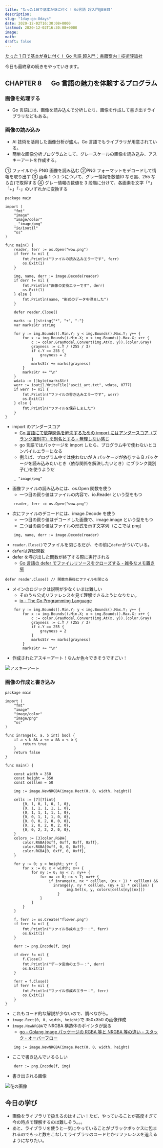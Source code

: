 ```yaml
---
title: "たった1日で基本が身に付く！ Go言語 超入門@8日目"
description:
slug: "1day-go-8days"
date: 2020-12-02T16:30:08+0000
lastmod: 2020-12-02T16:30:08+0000
image:
math:
draft: false
---
```


[たった 1 日で基本が身に付く！ Go 言語 超入門：書籍案内｜技術評論社](https://gihyo.jp/book/2020/978-4-297-11617-0)

今日も最終章の続きをやっていきます。

## CHAPTER 8 　 Go 言語の魅力を体験するプログラム

### 画像を処理する

- Go 言語には、画像を読み込んで分析したり、画像を作成して書き出すライブラリなどもある。

### 画像の読み込み

- AI 技術を活用した画像分析が盛ん。Go 言語でもライブラリが用意されている。
- 簡単な画像分析プログラムとして、グレースケールの画像を読み込み、アスキーアートを作成する。

① ファイルから PNG 画像を読み込む
②PNG フォーマットをデコードして情報を取り出す
③ 画素 1 つ１つについて、グレー情報を数値(0 なら黒、255 なら白)で取得する
④ グレー情報の数値を 3 段階に分けて、各画素を文字「\*」「+」「-」のいずれかに変換する

```
package main

import (
	"fmt"
	"image"
	"image/color"
	_ "image/png"
	"io/ioutil"
	"os"
)

func main() {
	reader, ferr := os.Open("wow.png")
	if ferr != nil {
		fmt.Println("ファイルの読み込みエラーです", ferr)
		os.Exit(1)
	}

	img, name, derr := image.Decode(reader)
	if derr != nil {
		fmt.Println("画像の変換エラーです", derr)
		os.Exit(1)
	} else {
		fmt.Println(name, "形式のデータを得ました")
	}

	defer reader.Close()

	marks := []string{"*", "+", "-"}
	var marksStr string

	for y := img.Bounds().Min.Y; y < img.Bounds().Max.Y; y++ {
		for x := img.Bounds().Min.X; x < img.Bounds().Max.X; x++ {
			c := color.GrayModel.Convert(img.At(x, y)).(color.Gray)
			grayness := c.Y / (255 / 3)
			if c.Y == 255 {
				grayness = 2
			}
			marksStr += marks[grayness]
		}
		marksStr += "\n"
	}
	wdata := []byte(marksStr)
	werr := ioutil.WriteFile("ascii_art.txt", wdata, 0777)
	if werr != nil {
		fmt.Println("ファイルの書き込みエラーです", werr)
		os.Exit(1)
	} else {
		fmt.Println("ファイルを保存しました")
	}
}
```

- import のアンダースコア
  - [Go 言語にて依存関係を解決するための import にはアンダースコア（ブランク識別子）を別名とする \- 無理しない感じ](https://hogesuke.hateblo.jp/entry/2014/09/12/080005)
  - go 言語ではパッケージを import したら、プログラム中で使わないとコンパイルエラーになる
  - 例えば、プログラム中では使わないが A パッケージが依存する B パッケージを読み込みたいとき（依存関係を解決したいとき）にブランク識別子(\_)を使うようだ

```
	_ "image/png"
```

- 画像ファイルの読み込みには、os.Open 関数を使う
  - 一つ目の戻り値はファイルの内容で、io.Reader という型をもつ

```
	reader, ferr := os.Open("wow.png")
```

- 次にファイルのデコードには、image.Decode を使う
  - 一つ目の戻り値はデコードした画像で、image.image という型をもつ
  - 二つ目の戻り値はファイルの形式を示す文字列（ここでは png）

```
	img, name, derr := image.Decode(reader)
```

- `reader.Close()`でファイルを閉じるだが、その前に`defer`がついている。
- `defer`は遅延関数
- defer を呼び出した関数が終了する際に実行される
  - [Go 言語の defer でファイルリソースをクローズする \- 雑多なメモ置き場](http://y0m0r.hateblo.jp/entry/20130925/1380117667)

```
defer reader.Close() // 関数の最後にファイルを閉じる
```

- メインのロジックは説明が少なくいまは難しい
  - そのうち公式リファレンスを見て理解できるようになりたい。
  - [io \- The Go Programming Language](https://golang.org/pkg/io/#Reader)

```
	for y := img.Bounds().Min.Y; y < img.Bounds().Max.Y; y++ {
		for x := img.Bounds().Min.X; x < img.Bounds().Max.X; x++ {
			c := color.GrayModel.Convert(img.At(x, y)).(color.Gray)
			grayness := c.Y / (255 / 3)
			if c.Y == 255 {
				grayness = 2
			}
			marksStr += marks[grayness]
		}
		marksStr += "\n"
```

- 作成されたアスキーアート！なんか色々できそうですごい！

![アスキーアート](asciiart.png)

### 画像の作成と書き込み

```
package main

import (
	"fmt"
	"image"
	"image/color"
	"image/png"
	"os"
)

func inrange(x, a, b int) bool {
	if a < b && a <= x && x < b {
		return true
	}
	return false
}

func main() {

	const width = 350
	const height = 350
	const celllen = 50

	img := image.NewNRGBA(image.Rect(0, 0, width, height))

	cells := [7][7]int{
		{0, 1, 0, 1, 0, 1, 0},
		{0, 1, 1, 1, 1, 1, 0},
		{0, 1, 1, 1, 1, 1, 0},
		{0, 0, 1, 1, 1, 0, 0},
		{0, 0, 0, 2, 0, 0, 0},
		{0, 2, 0, 2, 0, 2, 0},
		{0, 0, 2, 2, 2, 0, 0},
	}
	colors := [3]color.RGBA{
		color.RGBA{0xff, 0xff, 0xff, 0xff},
		color.RGBA{0xff, 0, 0, 0xff},
		color.RGBA{0, 0xff, 0, 0xff},
	}

	for y := 0; y < height; y++ {
		for x := 0; x < width; x++ {
			for ny := 0; ny < 7; ny++ {
				for nx := 0; nx < 7; nx++ {
					if inrange(x, nx * celllen, (nx + 1) * celllen) &&
					  inrange(y, ny * celllen, (ny + 1) * celllen) {
							img.Set(x, y, colors[cells[ny][nx]])
						}
				}
			}
		}
	}

	f, ferr := os.Create("flower.png")
	if ferr != nil {
		fmt.Println("ファイル作成のエラー：", ferr)
		os.Exit(1)
	}

	derr := png.Encode(f, img)

	if derr != nil {
		f.Close()
		fmt.Println("データ変換のエラー：", derr)
		os.Exit(1)
	}

	ferr = f.Close()
	if ferr != nil {
		fmt.Println("ファイル作成のエラー：", ferr)
		os.Exit(1)
	}
}
```

- これもコード的な解説が少ないので、調べながら。
- `image.Rect(0, 0, width, height)`で 350x350 の画像作成
- `image.NewNRGBA`で NRGBA 構造体のポインタが返る
  - [go \- Golang image パッケージの RGBA 等と NRGBA 等の違い \- スタック・オーバーフロー](https://ja.stackoverflow.com/questions/22413/golang-image%E3%83%91%E3%83%83%E3%82%B1%E3%83%BC%E3%82%B8%E3%81%AErgba%E7%AD%89%E3%81%A8nrgba%E7%AD%89%E3%81%AE%E9%81%95%E3%81%84)

```
	img := image.NewNRGBA(image.Rect(0, 0, width, height)
```

- ここで書き込んでいるらしい

```
	derr := png.Encode(f, img)
```

- 書き出される画像

![花の画像](flower.png)

## 今日の学び

- 画像をライブラリで扱えるのはすごい！ただ、やっていることが高度すぎて今の時点で理解するのは難しそう。。。
- あと、ライブラリを使うと一気にやっていることがブラックボックスに包まれるのでもっと数をこなしてライブラリのコードとかリファレンスを追えるようになりたい。
